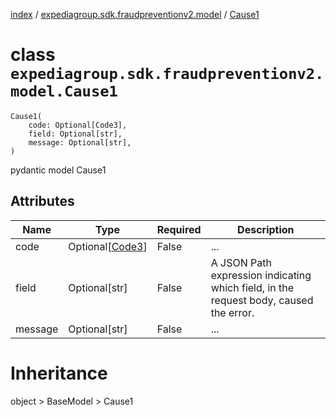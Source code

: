 [index](index.md) / [expediagroup.sdk.fraudpreventionv2.model](expediagroup.sdk.fraudpreventionv2.model.md) / [Cause1](Cause1.md)
# class `expediagroup.sdk.fraudpreventionv2.model.Cause1`
```
Cause1(
    code: Optional[Code3],
    field: Optional[str],
    message: Optional[str],
)
```

pydantic model Cause1



## Attributes
    
    
        
    
        
    
        
    

|   Name  |             Type            | Required |                                      Description                                      |
|---------|-----------------------------|----------|---------------------------------------------------------------------------------------|
|   code  | Optional[[Code3](Code3.md)] |  False   |                                          ...                                          |
|  field  |        Optional[str]        |  False   | A JSON Path expression indicating which field, in the request body, caused the error. |
| message |        Optional[str]        |  False   |                                          ...                                          |










# Inheritance
object > BaseModel > Cause1